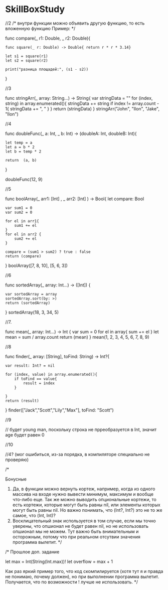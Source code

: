 # SkillBoxStudy


//2
/*
 внутри функции можно объявить другую функцию, то есть вложенную функцию
 Пример:
 */
 
func compare(_ r1: Double, _ r2: Double){
     
    func square(_ r: Double) -> Double{ return r * r * 3.14}
     
    let s1 = square(r1)
    let s2 = square(r2)
     
    print("разница площадей:", (s1 - s2))
}

//3

func stringArr(_ array: String...) -> String{
    var stringData = ""
    for (index, string) in array.enumerated(){
        stringData += string
        if index != array.count - 1{
            stringData += ", "
        }
    }
    return (stringData)
}
stringArr("John", "Ilon", "Jake", "Ilon")


//4

func doubleFunc(_ a: Int, _ b: Int) -> (doubleA: Int, doubleB: Int){
    
    let temp = a
    let a = b * 2
    let b = temp * 2
    
    return  (a, b)
}

doubleFunc(12, 9)


//5

func boolArray(_ arr1: [Int] , _ arr2: [Int] ) -> Bool{
    let compare: Bool
    
    var sum1 = 0
    var sum2 = 0
    
    for el in arr1{
        sum1 += el
    }
    for el in arr2 {
        sum2 += el
    }
     
    compare = (sum1 > sum2) ? true : false
    return (compare)
}
boolArray([7, 8, 10], [5, 6, 3])


//6

func sortedArray(_ array: Int...) -> ([Int]) {
    
    var sortedArray = array
    sortedArray.sort(by: >)
    return (sortedArray)
}
sortedArray(18, 3, 34, 5)


//7.

func mean(_ array: Int...) -> Int {
    var sum = 0
    for el in array{
        sum += el
    }
    let mean = sum / array.count
    return (mean)
}
mean(1, 2, 3, 4, 5, 6, 7, 8, 9)


//8

func finder(_ array: [String], toFind: String) -> Int?{
    
    var result: Int? = nil
    
    for (index, value) in array.enumerated(){
        if toFind == value{
            result = index
        }
      
    }
    return (result)
}
finder(["Jack","Scott","Lily","Max"], toFind: "Scott")

//9

// будет young man, поскольку строка не прреобразуется в  Int,  значит  age будет равен 0

//10

//4? (мог ошибиться, из-за порядка, в компиляторе специально не проверяю)

/*

 Бонусные
 1. Да, в функции можно вернуть кортеж, например, когда из одного массива на входе нужно вывести минимум, максимум и вообще что-либо еще. Так же можно выводить
 опциональные кортежи, то есть кортежи, которые могут быть равны nil, или элементы которых могут быть равны  nil.  Но важно понимать, что (Int?, Int?) это не
 то же самое, что (Int, Int)?
 2. Восклицательный знак используется в том случае, если мы точно уверены, что опшионал не будет равен  nil, но не использовать опшионал мы не можем. Тут важно
 быть внимательным и осторожным, потому что при реальном отсутвии значения программа вылетит.
 */
 
/*
 Прошлое доп. задание
 
 let max = Int(String(Int.max))!
 let overflow = max + 1
 
 Как раз яркий пример того, что код скомпилируется (хотя тут я и правда не понимаю, почему должен), но при выполнении программа вылетит. Получается, что по
 возможности ! лучше не использовать.
*/
